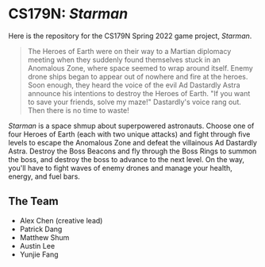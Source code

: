 # CS179N: *Starman*
Here is the repository for the CS179N Spring 2022 game project, *Starman*.

> The Heroes of Earth were on their way to a Martian diplomacy meeting when they suddenly found themselves stuck in an Anomalous Zone, where space seemed to wrap around itself. Enemy drone ships began to appear out of nowhere and fire at the heroes. Soon enough, they heard the voice of the evil Ad Dastardly Astra announce his intentions to destroy the Heroes of Earth. "If you want to save your friends, solve my maze!" Dastardly's voice rang out. Then there is no time to waste!

*Starman* is a space shmup about superpowered astronauts. Choose one of four Heroes of Earth (each with two unique attacks) and fight through five levels to escape the Anomalous Zone and defeat the villainous Ad Dastardly Astra. Destroy the Boss Beacons and fly through the Boss Rings to summon the boss, and destroy the boss to advance to the next level. On the way, you'll have to fight waves of enemy drones and manage your health, energy, and fuel bars.

## The Team
- Alex Chen (creative lead)
- Patrick Dang
- Matthew Shum
- Austin Lee
- Yunjie Fang
